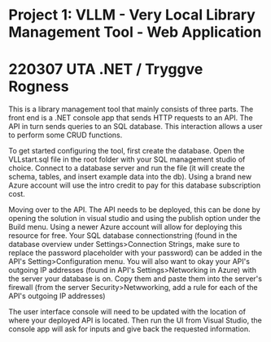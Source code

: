 # Project 1: VLLM - Very Local Library Management Tool - Web Application
220307 UTA .NET / Tryggve Rogness
=======

This is a library management tool that mainly consists of three parts. The front end is a .NET console app that sends HTTP requests to an API. The API in turn sends queries to an SQL database. This interaction allows a user to perform some CRUD functions.

To get started configuring the tool, first create the database. Open the VLLstart.sql file in the root folder with your SQL management studio of choice. Connect to a database server and run the file (it will create the schema, tables, and insert example data into the db). Using a brand new Azure account will use the intro credit to pay for this database subscription cost.

Moving over to the API. The API needs to be deployed, this can be done by opening the solution in visual studio and using the publish option under the Build menu. Using a newer Azure account will allow for deploying this resource for free. Your SQL database connectionstring (found in the database overview under Settings>Connection Strings, make sure to replace the password placeholder with your password) can be added in the API's Setting>Configuration menu. You will also want to okay your API's outgoing IP addresses (found in API's Settings>Networking in Azure) with the server your database is on. Copy them and paste them into the server's firewall (from the server Security>Netwworking, add a rule for each of the API's outgoing IP addresses)

The user interface console will need to be updated with the location of where your deployed API is located. Then run the UI from Visual Studio, the console app will ask for inputs and give back the requested information.
